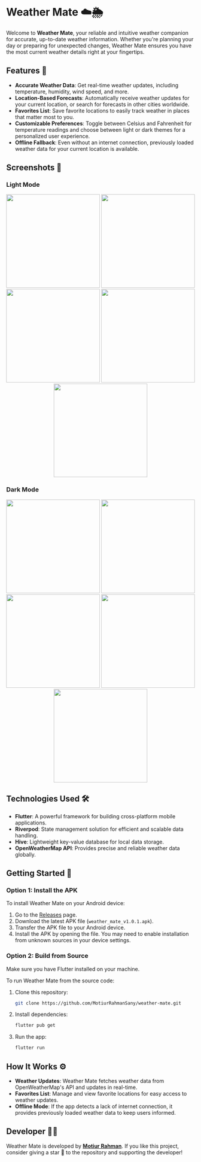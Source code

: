 # Weather Mate ☁️🌦️

Welcome to **Weather Mate**, your reliable and intuitive weather companion for accurate, up-to-date weather information. Whether you're planning your day or preparing for unexpected changes, Weather Mate ensures you have the most current weather details right at your fingertips.

## Features 🌟

- **Accurate Weather Data**: Get real-time weather updates, including temperature, humidity, wind speed, and more.
- **Location-Based Forecasts**: Automatically receive weather updates for your current location, or search for forecasts in other cities worldwide.
- **Favorites List**: Save favorite locations to easily track weather in places that matter most to you.
- **Customizable Preferences**: Toggle between Celsius and Fahrenheit for temperature readings and choose between light or dark themes for a personalized user experience.
- **Offline Fallback**: Even without an internet connection, previously loaded weather data for your current location is available.

## Screenshots 📸

### Light Mode

<p align="center">
  <img src="assets/screenshots/light/l1.jpg" width="250">
  <img src="assets/screenshots/light/l1_2.jpg" width="250">
  <img src="assets/screenshots/light/l2.jpg" width="250">
  <img src="assets/screenshots/light/l3.jpg" width="250">
  <img src="assets/screenshots/light/l4.jpg" width="250">
</p>

### Dark Mode

<p align="center">
  <img src="assets/screenshots/dark/d1.jpg" width="250">
  <img src="assets/screenshots/dark/d2.jpg" width="250">
  <img src="assets/screenshots/dark/d3.jpg" width="250">
  <img src="assets/screenshots/dark/d4.jpg" width="250">
  <img src="assets/screenshots/dark/d5.jpg" width="250">
</p>

## Technologies Used 🛠️

- **Flutter**: A powerful framework for building cross-platform mobile applications.
- **Riverpod**: State management solution for efficient and scalable data handling.
- **Hive**: Lightweight key-value database for local data storage.
- **OpenWeatherMap API**: Provides precise and reliable weather data globally.

## Getting Started 🚀

### Option 1: Install the APK

To install Weather Mate on your Android device:

1. Go to the [Releases](https://github.com/MotiurRahmanSany/weather-mate/releases) page.
2. Download the latest APK file (`weather_mate_v1.0.1.apk`).
3. Transfer the APK file to your Android device.
4. Install the APK by opening the file. You may need to enable installation from unknown sources in your device settings.

### Option 2: Build from Source
Make sure you have Flutter installed on your machine.

To run Weather Mate from the source code:

1. Clone this repository:
    ```bash
    git clone https://github.com/MotiurRahmanSany/weather-mate.git
    ```
2. Install dependencies:
    ```bash
    flutter pub get
    ```
3. Run the app:
    ```bash
    flutter run
    ```

## How It Works ⚙️

- **Weather Updates**: Weather Mate fetches weather data from OpenWeatherMap's API and updates in real-time.
- **Favorites List**: Manage and view favorite locations for easy access to weather updates.
- **Offline Mode**: If the app detects a lack of internet connection, it provides previously loaded weather data to keep users informed.

## Developer 👨‍💻

Weather Mate is developed by **[Motiur Rahman](https://www.linkedin.com/in/motiur-rahman-sany-405506272/)**. If you like this project, consider giving a star 🌟 to the repository and supporting the developer!